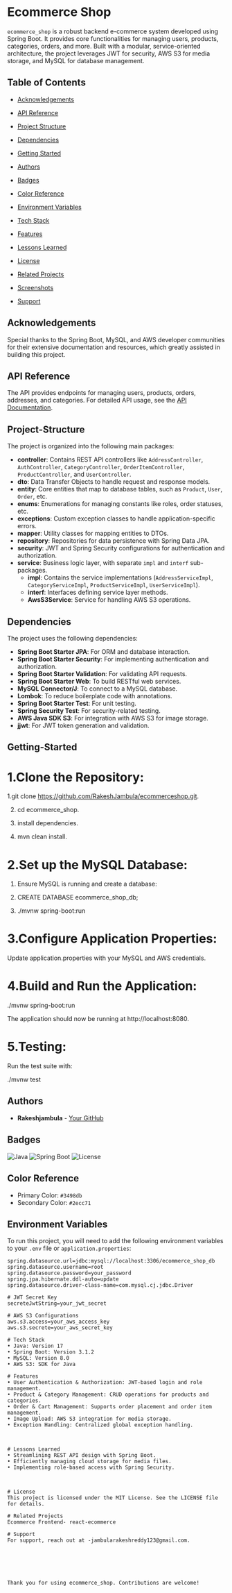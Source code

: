# Ecommerce Shop

`ecommerce_shop` is a robust backend e-commerce system developed using Spring Boot. It provides core functionalities for managing users, products, categories, orders, and more. Built with a modular, service-oriented architecture, the project leverages JWT for security, AWS S3 for media storage, and MySQL for database management.

## Table of Contents
- [Acknowledgements](#acknowledgements)
- [API Reference](#api-reference)
- [Project Structure](#Project-Structure)
- [Dependencies](#Dependencies)
- [Getting Started](#Getting-Started)
- [Authors](#authors)
- [Badges](#badges)
- [Color Reference](#color-reference)




  
- [Environment Variables](#environment-variables)
- [Tech Stack](#tech-stack)
- [Features](#features)

- [Lessons Learned](#lessons-learned)
- [License](#license)


- [Related Projects](#related-projects)


- [Screenshots](#screenshots)
- [Support](#support)






## Acknowledgements
Special thanks to the Spring Boot, MySQL, and AWS developer communities for their extensive documentation and resources, which greatly assisted in building this project.


## API Reference
The API provides endpoints for managing users, products, orders, addresses, and categories. For detailed API usage, see the [API Documentation](docs/api-reference.md).

## Project-Structure
The project is organized into the following main packages:
- **controller**: Contains REST API controllers like `AddressController`, `AuthController`, `CategoryController`, `OrderItemController`, `ProductController`, and `UserController`.
- **dto**: Data Transfer Objects to handle request and response models.
- **entity**: Core entities that map to database tables, such as `Product`, `User`, `Order`, etc.
- **enums**: Enumerations for managing constants like roles, order statuses, etc.
- **exceptions**: Custom exception classes to handle application-specific errors.
- **mapper**: Utility classes for mapping entities to DTOs.
- **repository**: Repositories for data persistence with Spring Data JPA.
- **security**: JWT and Spring Security configurations for authentication and authorization.
- **service**: Business logic layer, with separate `impl` and `interf` sub-packages.
  - **impl**: Contains the service implementations (`AddressServiceImpl`, `CategoryServiceImpl`, `ProductServiceImpl`, `UserServiceImpl`).
  - **interf**: Interfaces defining service layer methods.
  - **AwsS3Service**: Service for handling AWS S3 operations.

## Dependencies
The project uses the following dependencies:
- **Spring Boot Starter JPA**: For ORM and database interaction.
- **Spring Boot Starter Security**: For implementing authentication and authorization.
- **Spring Boot Starter Validation**: For validating API requests.
- **Spring Boot Starter Web**: To build RESTful web services.
- **MySQL Connector/J**: To connect to a MySQL database.
- **Lombok**: To reduce boilerplate code with annotations.
- **Spring Boot Starter Test**: For unit testing.
- **Spring Security Test**: For security-related testing.
- **AWS Java SDK S3**: For integration with AWS S3 for image storage.
- **jjwt**: For JWT token generation and validation.
  
## Getting-Started
 # 1.Clone the Repository:
 1.git clone https://github.com/RakeshJambula/ecommerceshop.git.
 
 2. cd ecommerce_shop.

 3. install dependencies.
 
 4. mvn clean install.

# 2.Set up the MySQL Database:

 1. Ensure MySQL is running and create a database:

 2. CREATE DATABASE ecommerce_shop_db;

 3. ./mvnw spring-boot:run

# 3.Configure Application Properties:

Update application.properties with your MySQL and AWS credentials.

# 4.Build and Run the Application:

./mvnw spring-boot:run

The application should now be running at http://localhost:8080.

# 5.Testing:

Run the test suite with:

./mvnw test

## Authors
- **Rakeshjambula** - [Your GitHub](https://github.com/RakeshJambula)

## Badges
![Java](https://img.shields.io/badge/Java-17-blue)
![Spring Boot](https://img.shields.io/badge/SpringBoot-3.1.2-green)
![License](https://img.shields.io/badge/license-MIT-blue)

## Color Reference
- Primary Color: `#3498db`
- Secondary Color: `#2ecc71`








## Environment Variables
To run this project, you will need to add the following environment variables to your `.env` file or `application.properties`:
```properties
spring.datasource.url=jdbc:mysql://localhost:3306/ecommerce_shop_db
spring.datasource.username=root
spring.datasource.password=your_password
spring.jpa.hibernate.ddl-auto=update
spring.datasource.driver-class-name=com.mysql.cj.jdbc.Driver

# JWT Secret Key
secreteJwtString=your_jwt_secret

# AWS S3 Configurations
aws.s3.access=your_aws_access_key
aws.s3.secrete=your_aws_secret_key

# Tech Stack
• Java: Version 17
• Spring Boot: Version 3.1.2
• MySQL: Version 8.0
• AWS S3: SDK for Java

# Features
• User Authentication & Authorization: JWT-based login and role management.
• Product & Category Management: CRUD operations for products and categories.
• Order & Cart Management: Supports order placement and order item management.
• Image Upload: AWS S3 integration for media storage.
• Exception Handling: Centralized global exception handling.



# Lessons Learned
• Streamlining REST API design with Spring Boot.
• Efficiently managing cloud storage for media files.
• Implementing role-based access with Spring Security.



# License
This project is licensed under the MIT License. See the LICENSE file for details.

# Related Projects
Ecommerce Frontend- react-ecommerce

# Support
For support, reach out at -jambularakeshreddy123@gmail.com.






Thank you for using ecommerce_shop. Contributions are welcome!


